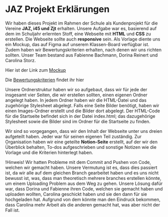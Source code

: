 # JAZ Projekt Erklärungen
Wir haben dieses Projekt im Rahmen der Schule als Kundenprojekt für die Vereine **JAZ, i45 und Zjt** erhalten. Unsere Aufgabe war es, basierend auf dem im Schuljahr erlernten Stoff, eine Webseite mit **HTML** und **CSS** zu erstellen. Die Webseite sollte auch **responsive** sein. Als Vorlage diente uns ein Mockup, das auf Figma auf unserem Klassen-Board verfügbar ist. Zudem haben wir Bewertungskriterien erhalten, nach denen wir uns richten sollten. Unser Team bestand aus Fabienne Bachmann, Dorina Reinert und Carolina Storz.

Hier ist der Link zum [Mockup](https://www.figma.com/design/vyGkhQXpYwckLmJNXqJ1KR/Klassen-Board?node-id=0-1&t=2AqVjYJuXGtCM4Fm-1)

Die [Bewertungskriterien](https://makerwiki.notion.site/Pr-fung-Note-2-fbec29fa628047c48df495c8caf79b88
) findet ihr hier

Unsere Ordnerstruktur haben wir so aufgebaut, dass wir für jede der insgesamt vier Seiten, die wir erstellen sollten, einen eigenen Ordner angelegt haben. In jedem Ordner haben wir die HTML-Datei und das zugehörige Stylesheet abgelegt. Falls eine Seite Bilder benötigt, haben wir einen Images-Ordner erstellt und die Bilder dort abgelegt. Der HTML-Code für die Startseite befindet sich in der Datei index.html; das dazugehörige Stylesheet sowie die Bilder sind im Ordner für die Startseite zu finden.

Wir sind so vorgegangen, dass wir den Inhalt der Webseite unter uns dreien aufgeteilt haben. Jeder war für seinen eigenen Teil zuständig. Zur Organisation haben wir eine geteilte **Notion-Seite** erstellt, auf der wir den Überblick behalten, To-dos aufgeschrieben und sonstige Notizen wie die Vorlage und die Kriterien hinterlegt haben.

!Hinweis!
Wir hatten Probleme mit dem Commit and Pushen von Code, welchen wir gemacht haben. Unsere Vermutung ist es, dass dies passiert ist, da wir alle auf dem gleichen Branch gearbeitet haben und es uns nicht bewusst ist, was, dass man theoretisch mehrere branches erstellen könnte, um einem Uploading Problem aus dem Weg zu gehen.
Unsere Lösung dafür war, dass Dorina und Fabienne ihren Code, welchen sie gemacht haben und uploaden wollten, Carolina geschickt haben und sie den dann für sie hochgeladen hat. Aufgrund von dem könnte man den Eindruck bekommen, dass Carolina mehr Arbeit als die anderen gemacht hat, was aber nicht der Fall ist. 